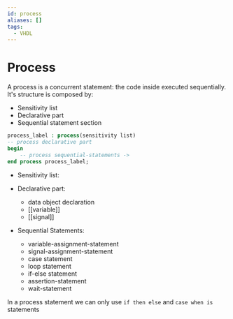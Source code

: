 ```yaml
---
id: process
aliases: []
tags:
  - VHDL
---
```


# Process

A process is a concurrent statement: the code inside executed sequentially. 
It's structure is composed by: 
 - Sensitivity list 
 - Declarative part 
 - Sequential statement section

```vhdl
process_label : process(sensitivity list)
-- process declarative part
begin
    -- process sequential-statements ->
end process process_label;
```
- Sensitivity list: 

- Declarative part:
    - data object declaration
    - [[variable]]
    - [[signal]]

- Sequential Statements:
    - variable-assignment-statement
    - signal-assignment-statement
    - case statement
    - loop statement
    - if-else statement
    - assertion-statement
    - wait-statement

In a process statement we can only use `if then else` and `case when is` statements 
